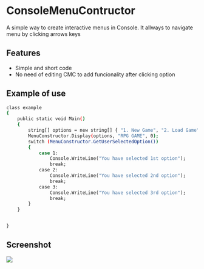 # ConsoleMenuContructor
A simple way to create interactive menus in Console. It allways to navigate menu by clicking arrows keys

## Features

- Simple and short code
- No need of editing CMC to add funcionality after clicking option




## Example of use
```bash
class example
{
    public static void Main()
    {
        string[] options = new string[] { "1. New Game", "2. Load Game", "3. Exit" };
        MenuConstructor.Display(options, "RPG GAME", 0);
        switch (MenuConstructor.GetUserSelectedOption())
        {
            case 1:
                Console.WriteLine("You have selected 1st option");
                break;
            case 2:
                Console.WriteLine("You have selected 2nd option");
                break;
            case 3:
                Console.WriteLine("You have selected 3rd option");
                break;
        }
    }


}
```

## Screenshot
![](https://i.imgur.com/yAirN5z.png)
